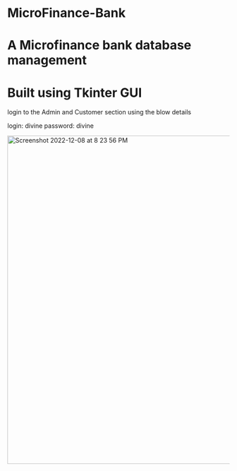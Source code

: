 # MicroFinance-Bank

# A Microfinance bank database management 

# Built using Tkinter GUI

login to the Admin and Customer section using the blow details
 
login: divine
password: divine


<img width="744" alt="Screenshot 2022-12-08 at 8 23 56 PM" src="https://user-images.githubusercontent.com/105976254/206556448-9adade5e-7a49-4992-9068-a93fb8fa63e2.png">
